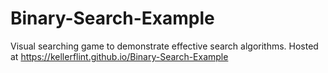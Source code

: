 # Binary-Search-Example
Visual searching game to demonstrate effective search algorithms.
Hosted at https://kellerflint.github.io/Binary-Search-Example
